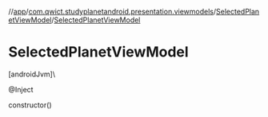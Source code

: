 //[app](../../../index.md)/[com.qwict.studyplanetandroid.presentation.viewmodels](../index.md)/[SelectedPlanetViewModel](index.md)/[SelectedPlanetViewModel](-selected-planet-view-model.md)

# SelectedPlanetViewModel

[androidJvm]\

@Inject

constructor()
